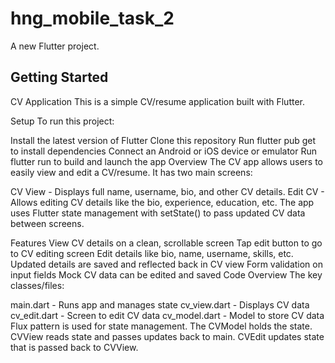 # hng_mobile_task_2

A new Flutter project.

## Getting Started

CV Application
This is a simple CV/resume application built with Flutter.

Setup
To run this project:

Install the latest version of Flutter
Clone this repository
Run flutter pub get to install dependencies
Connect an Android or iOS device or emulator
Run flutter run to build and launch the app
Overview
The CV app allows users to easily view and edit a CV/resume. It has two main screens:

CV View - Displays full name, username, bio, and other CV details.
Edit CV - Allows editing CV details like the bio, experience, education, etc.
The app uses Flutter state management with setState() to pass updated CV data between screens.

Features
View CV details on a clean, scrollable screen
Tap edit button to go to CV editing screen
Edit details like bio, name, username, skills, etc.
Updated details are saved and reflected back in CV view
Form validation on input fields
Mock CV data can be edited and saved
Code Overview
The key classes/files:

main.dart - Runs app and manages state
cv_view.dart - Displays CV data
cv_edit.dart - Screen to edit CV data
cv_model.dart - Model to store CV data
Flux pattern is used for state management. The CVModel holds the state. CVView reads state and passes updates back to main. CVEdit updates state that is passed back to CVView.


